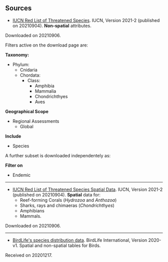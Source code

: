 ## Sources

+  [IUCN Red List of Threatened Species](https://www.iucnredlist.org/search). IUCN, Version 2021-2 (published on 20210904). **Non-spatial** attributes.

Downloaded on 20210906.

Filters active on the download page are:

**Taxonomy:**
  + Phylum:
    + Cnidaria
    + Chordata:
      + Class:
        +  Amphibia
        +  Mammalia
        +  Chondrichthyes
        +  Aves

  **Geographical Scope**
  +  Regional Assessments
      +  Global

  **Include**
  +  Species

  A further subset is downloaded independentely as:

  **Filter on**
  +  Endemic  

---

+  [IUCN Red List of Threatened Species Spatial Data](https://www.iucnredlist.org/resources/spatial-data-download).  IUCN, Version 2021-2 (published on 20210904). **Spatial** data for:
   +  Reef-forming Corals (_Hydrozoa_ and _Anthozoa_)
   +  Sharks, rays and chimaeras (_Chondrichthyes_)
   +  Amphibians
   +  Mammals.

Downloaded on 20210906.

---

+  [BirdLife's species distribution data](http://datazone.birdlife.org/species/requestdis). BirdLife International, Version 2020-v1. Spatial and non-spatial tables for Birds.

Received on 20201217.

